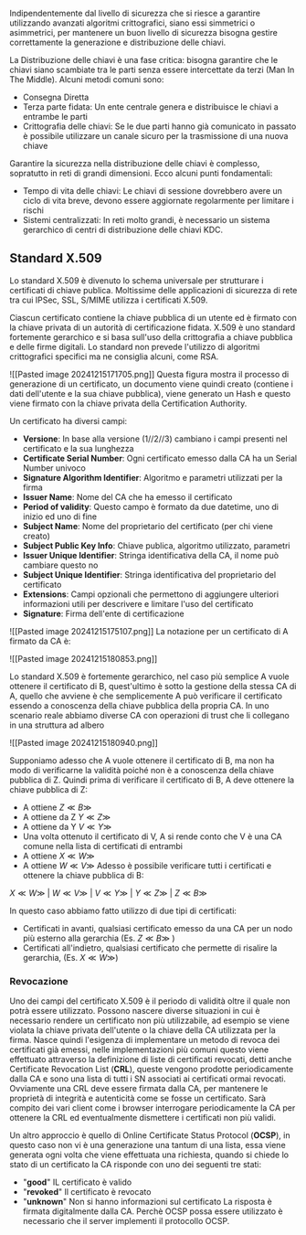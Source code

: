 Indipendentemente dal livello di sicurezza che si riesce a garantire utilizzando avanzati algoritmi crittografici, siano essi simmetrici o asimmetrici, per mantenere un buon livello di sicurezza bisogna gestire correttamente la generazione e distribuzione delle chiavi.

La Distribuzione delle chiavi è una fase critica: bisogna garantire che le chiavi siano scambiate tra le parti senza essere intercettate da terzi (Man In The Middle). Alcuni metodi comuni sono:
- Consegna Diretta
- Terza parte fidata: Un ente centrale genera e distribuisce le chiavi a entrambe le parti
- Crittografia delle chiavi: Se le due parti hanno già comunicato in passato è possibile utilizzare un canale sicuro per la trasmissione di una nuova chiave

Garantire la sicurezza nella distribuzione delle chiavi è complesso, sopratutto in reti di grandi dimensioni. Ecco alcuni punti fondamentali:
- Tempo di vita delle chiavi: Le chiavi di sessione dovrebbero avere un ciclo di vita breve, devono essere aggiornate regolarmente per limitare i rischi
- Sistemi centralizzati: In reti molto grandi, è necessario un sistema gerarchico di centri di distribuzione delle chiavi KDC.

## Standard X.509
Lo standard X.509 è divenuto lo schema universale per strutturare i certificati di chiave publica. Moltissime delle applicazioni di sicurezza di rete tra cui IPSec, SSL, S/MIME utilizza i certificati X.509.

Ciascun certificato contiene la chiave pubblica di un utente ed è firmato con la chiave privata di un autorità di certificazione fidata.
X.509 è uno standard fortemente gerarchico e si basa sull'uso della crittografia a chiave pubblica e delle firme digitali. Lo standard non prevede l'utilizzo di algoritmi crittografici specifici ma ne consiglia alcuni, come RSA.

![[Pasted image 20241215171705.png]]
Questa figura mostra il processo di generazione di un certificato, un documento viene quindi creato (contiene i dati dell'utente e la sua chiave pubblica), viene generato un Hash e questo viene firmato con la chiave privata della Certification Authority.

Un certificato ha diversi campi:
- **Versione**: In base alla versione (1//2//3) cambiano i campi presenti nel certificato e la sua lunghezza
- **Certificate Serial Number**: Ogni certificato emesso dalla CA ha un Serial Number univoco
- **Signature Algorithm Identifier**: Algoritmo e parametri utilizzati per la firma 
- **Issuer Name**: Nome del CA che ha emesso il certificato
- **Period of validity**: Questo campo è formato da due datetime, uno di inizio ed uno di fine
- **Subject Name**: Nome del proprietario del certificato (per chi viene creato)
- **Subject Public Key Info**: Chiave publica, algoritmo utilizzato, parametri
- **Issuer Unique Identifier**: Stringa identificativa della CA, il nome può cambiare questo no
- **Subject Unique Identifier**: Stringa identificativa del proprietario del certificato
- **Extensions**: Campi opzionali che permettono di aggiungere ulteriori informazioni utili per descrivere e limitare l'uso del certificato
- **Signature**: Firma dell'ente di certificazione

![[Pasted image 20241215175107.png]]
La notazione per un certificato di A firmato da CA è:

![[Pasted image 20241215180853.png]]

Lo standard X.509 è fortemente gerarchico, nel caso più semplice A vuole ottenere il certificato di B, quest'ultimo è sotto la gestione della stessa CA di A, quello che avviene è che semplicemente A può verificare il certificato essendo a conoscenza della chiave pubblica della propria CA.
In uno scenario reale abbiamo diverse CA con operazioni di trust che li collegano in una struttura ad albero


![[Pasted image 20241215180940.png]]


Supponiamo adesso che A vuole ottenere il certificato di B, ma non ha modo di verificarne la validità poiché non è a conoscenza della chiave pubblica di Z.
Quindi prima di verificare il certificato di B, A deve ottenere la chiave pubblica di Z:
- A ottiene $Z \ll B \gg$
- A ottiene da Z  $Y \ll Z \gg$
- A ottiene da Y $V \ll Y \gg$
- Una volta ottenuto il certificato di V, A si rende conto che V è una CA comune nella lista di certificati di entrambi
- A ottiene $X \ll W \gg$
- A ottiene $W \ll V \gg$
Adesso è possibile verificare tutti i certificati e ottenere la chiave pubblica di B:

$X \ll W \gg$ | $W \ll V \gg$ | $V \ll Y \gg$ | $Y \ll Z \gg$ | $Z \ll B \gg$

In questo caso abbiamo fatto utilizzo di due tipi di certificati:
- Certificati in avanti, qualsiasi certificato emesso da una CA per un nodo più esterno alla gerarchia (Es. $Z \ll B \gg$ )
- Certificati all'indietro, qualsiasi certificato che permette di risalire la gerarchia, (Es. $X \ll W \gg$)


### Revocazione 
Uno dei campi del certificato X.509 è il periodo di validità oltre il quale non potrà essere utilizzato. Possono nascere diverse situazioni in cui è necessario rendere un certificato non più utilizzabile, ad esempio se viene violata la chiave privata dell'utente o la chiave della CA utilizzata per la firma. Nasce quindi l'esigenza di implementare un metodo di revoca dei certificati già emessi, nelle implementazioni più comuni questo viene effettuato attraverso la definizione di liste di certificati revocati, detti anche Certificate Revocation List (**CRL**), queste vengono prodotte periodicamente dalla CA e sono una lista di tutti i SN associati ai certificati ormai revocati.
Ovviamente una CRL deve essere firmata dalla CA, per mantenere le proprietà di integrità e autenticità come se fosse un certificato. Sarà compito dei vari client come i browser interrogare periodicamente la CA per ottenere la CRL ed eventualmente dismettere i certificati non più validi.

Un altro approccio è quello di Online Certificate Status Protocol (**OCSP**), in questo caso non vi è una generazione una tantum di una lista, essa viene generata ogni volta che viene effettuata una richiesta, quando si chiede lo stato di un certificato la CA risponde con uno dei seguenti tre stati:
- "**good**" IL certificato è valido
- "**revoked**" Il certificato è revocato
- "**unknown**" Non si hanno informazioni sul certificato
La risposta è firmata digitalmente dalla CA.
Perchè OCSP possa essere utilizzato è necessario che il server implementi il protocollo OCSP.

